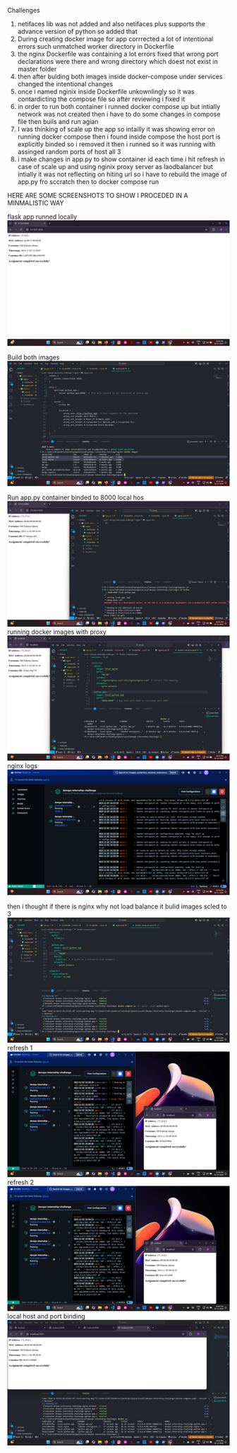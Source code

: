 Challenges
1) netifaces lib was not added and also netifaces plus supports the advance version of python so added that
2) During creating docker image for app corrrected a lot of intentional errors such unmatched worker directory in Dockerfile
3) the nginx Dockerfile  was containing a lot errors fixed that wrong port declarations were there and wrong directory which doest not exist in master folder
4) then after bulding both images inside docker-compose under services changed the intentional changes 
5) once i named nginix inside Dockerfile unkownlingly so it was contardicting the compose file so after reviewing i fixed it                                                   
6) in order to run both container i runned docker compose up but intially network was not created then i have to do some changes in compose file then buils and run agian
7) I was thinking of scale up the app so intailly it was showing error on running docker compose then i found inside compose the host port is explicitly binded so i removed it then i runned so it was running with assinged random ports of host all 3
8) i make changes in app.py to show container id each time i hit refresh in case of scale up and using nginix proxy server as laodbalancer but intially it was not reflecting on hiting url so i have to rebuild the image of app.py fro sccratch then to docker compose run
 
HERE ARE SOME SCREENSHOTS TO SHOW I PROCEDED IN A MINMALISTIC WAY

flask app runned locally
![alt text](<Screenshot (524).png>)

Build both images
![](<Screenshot (526).png>)

Run app.py container binded to 8000 local hos
![](<Screenshot (527).png>)
running docker images with proxy
![](<Screenshot (531).png>)
nginx logs
![](<Screenshot (532).png>)

then i thought if there is nginx why not load balance it
bulid images scled to 3
![](<Screenshot (533).png>)
refresh 1
![](<Screenshot (535).png>)
refresh 2
![](<Screenshot (536).png>)
local host and port binding
![alt text](<Screenshot (537).png>)